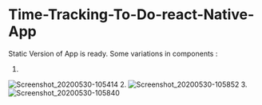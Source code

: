 # Time-Tracking-To-Do-react-Native-App

Static Version of App is ready. Some variations in components : 
1. <ToggleableTimerForm isOpen = {false} />
    <EditableTimer editFormOpen />
![Screenshot_20200530-105414](https://user-images.githubusercontent.com/57283161/83320478-91d0d380-a265-11ea-83b4-8dd8d21a1a39.jpg)
2. <ToggleableTimerForm isOpen = {false} />
    <EditableTimer />
![Screenshot_20200530-105852](https://user-images.githubusercontent.com/57283161/83320498-df4d4080-a265-11ea-8a17-b4dd04cff8f5.jpg)
3. <ToggleableTimerForm isOpen = {true} />
    <EditableTimer editFormOpen />
![Screenshot_20200530-105840](https://user-images.githubusercontent.com/57283161/83320525-0dcb1b80-a266-11ea-8af8-28dc6d64b254.jpg)
